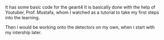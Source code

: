 It has some basic code for the geant4 
It is basically done with the help of Youtuber, Prof. Mustafa, whom I watched as a tutorial to take my first steps into the learning.

Then i would be working onto the detectors on my own, when i start with my intership later.
